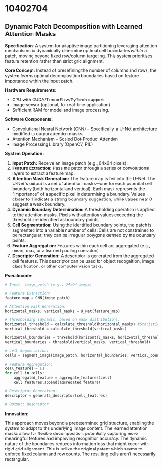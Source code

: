 # 10402704

## Dynamic Patch Decomposition with Learned Attention Masks

**Specification:** A system for adaptive image partitioning leveraging attention mechanisms to dynamically determine optimal cell boundaries *within* a patch, moving beyond fixed row/column targeting. This system prioritizes feature retention rather than strict grid alignment.

**Core Concept:** Instead of predefining the number of columns and rows, the system *learns* optimal decomposition boundaries based on feature importance within the input patch.

**Hardware Requirements:**

*   GPU with CUDA/TensorFlow/PyTorch support
*   Image sensor (optional, for real-time application)
*   Sufficient RAM for model and image processing.

**Software Components:**

*   Convolutional Neural Network (CNN) – Specifically, a U-Net architecture modified to output attention masks.
*   Attention Mechanism – Scaled Dot-Product Attention
*   Image Processing Library (OpenCV, PIL)

**System Operation:**

1.  **Input Patch:** Receive an image patch (e.g., 64x64 pixels).
2.  **Feature Extraction:** Pass the patch through a series of convolutional layers to extract a feature map.
3.  **Attention Mask Generation:** The feature map is fed into the U-Net. The U-Net's output is a set of attention masks—one for each potential cell boundary (both horizontal and vertical).  Each mask represents the "importance" of a specific pixel in determining a boundary.  Values closer to 1 indicate a strong boundary suggestion, while values near 0 suggest a weak boundary.
4.  **Dynamic Boundary Determination:**  A thresholding operation is applied to the attention masks. Pixels with attention values exceeding the threshold are identified as boundary points.
5.  **Cell Segmentation:** Using the identified boundary points, the patch is segmented into a variable number of cells. Cells are not constrained to be rectangular; they can be irregular polygons defined by the boundary points.
6.  **Feature Aggregation:** Features within each cell are aggregated (e.g., mean, max, or a learned pooling operation).
7.  **Descriptor Generation:** A descriptor is generated from the aggregated cell features. This descriptor can be used for object recognition, image classification, or other computer vision tasks.

**Pseudocode:**

```python
# Input: image_patch (e.g., 64x64 image)

# Feature Extraction:
feature_map = CNN(image_patch)

# Attention Mask Generation:
horizontal_masks, vertical_masks = U_Net(feature_map)

# Thresholding (dynamic, based on mask distribution):
horizontal_threshold = calculate_threshold(horizontal_masks) #Statistical measure, e.g. percentile
vertical_threshold = calculate_threshold(vertical_masks)

horizontal_boundaries = threshold(horizontal_masks, horizontal_threshold)
vertical_boundaries = threshold(vertical_masks, vertical_threshold)

# Cell Segmentation:
cells = segment_image(image_patch, horizontal_boundaries, vertical_boundaries)

# Feature Aggregation:
cell_features = []
for cell in cells:
    aggregated_feature = aggregate_features(cell)
    cell_features.append(aggregated_feature)

# Descriptor Generation:
descriptor = generate_descriptor(cell_features)

# Output: descriptor
```

**Innovation:**

This approach moves beyond a predetermined grid structure, enabling the system to adapt to the underlying image content. The learned attention masks allow for flexible decomposition, potentially capturing more meaningful features and improving recognition accuracy. The dynamic nature of the boundaries reduces information loss that might occur with rigid grid alignment. This is unlike the original patent which seems to enforce fixed column and row counts. The resulting cells aren't necessarily rectangular.